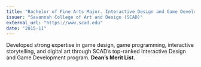 ```yaml
---
title: "Bachelor of Fine Arts Major. Interactive Design and Game Development."
issuer: "Savannah College of Art and Design (SCAD)"
external_url: "https://www.scad.edu"
date: "2015-11"
---
```


Developed strong expertise in game design, game programming, interactive storytelling, and digital art through SCAD’s top-ranked Interactive Design and Game Development program. **Dean’s Merit List.**